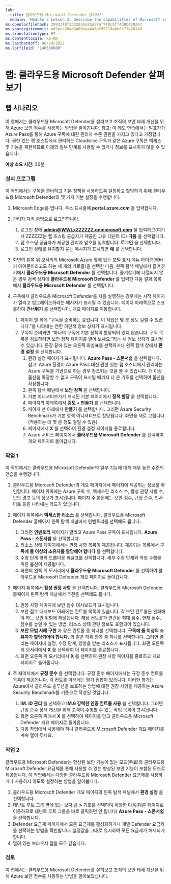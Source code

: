 ```yaml
---
lab:
  title: 클라우드용 Microsoft Defender 살펴보기
  module: 'Module 3 Lesson 2: Describe the capabilities of Microsoft security solutions: Describe security management capabilities of Azure'
ms.openlocfilehash: 29933f0f33320aba85a58af7f0cbff4d8b430247
ms.sourcegitcommit: a69acc26ed3a09cea4a3af95719a6edc7fe2814d
ms.translationtype: HT
ms.contentlocale: ko-KR
ms.lasthandoff: 06/29/2022
ms.locfileid: "146650080"
---
```

# <a name="lab-explore-microsoft-defender-for-cloud"></a>랩: 클라우드용 Microsoft Defender 살펴보기

## <a name="lab-scenario"></a>랩 시나리오

이 랩에서는 클라우드용 Microsoft Defender를 살펴보고 조직의 보안 태세 개선을 위해 Azure 보안 점수를 사용하는 방법을 알아봅니다.  참고: 이 데모 연습에서는 발표자가 Azure Pass를 통해 Azure 구독에 대한 관리자 수준 권한을 가지고 있다고 가정합니다.  권한 있는 랩 호스트에서 관리하는 Cloudslice 구독과 같은 Azure 구독은 액세스 및 기능을 제한하므로 아래의 일부 단계를 사용할 수 없거나 정보를 표시하지 않을 수 있습니다.

**예상 소요 시간:** 30분

### <a name="setup"></a>설치 프로그램

이 작업에서는 구독을 준비하고 기본 정책을 사용하도록 설정하고 할당하기 위해 클라우드용 Microsoft Defender의 몇 가지 기본 설정을 수행합니다.

1. Microsoft Edge를 엽니다. 주소 표시줄에 **portal.azure.com** 을 입력합니다.

1. 관리자 자격 증명으로 로그인합니다.
    1. 로그인 창에 **admin@WWLxZZZZZZ.onmicrosoft.com** 을 입력하고(여기서 ZZZZZZ는 랩 호스팅 공급자가 제공한 고유 테넌트 ID) **다음** 을 선택합니다.
    1. 랩 호스팅 공급자가 제공한 관리자 암호를 입력합니다. **로그인** 을 선택합니다.
    1. 로그인 상태를 유지할지 묻는 메시지가 표시되면 **예** 를 선택합니다.

1. 화면의 왼쪽 위 모서리의 Microsoft Azure 옆에 있는 포털 표시 메뉴 아이콘(햄버거 아이콘이라고도 하는 세 개의 가로줄)을 선택한 다음, 왼쪽 탐색 패널에서 즐겨찾기에서 **클라우드용 Microsoft Defender** 를 선택합니다.  즐겨찾기에 나열되지 않은 경우 검색 상자에 **클라우드용 Microsoft Defender** 를 입력한 다음 결과 목록에서 **클라우드용 Microsoft Defender** 를 선택합니다.

1. 구독에서 클라우드용 Microsoft Defender를 처음 실행하는 경우에는 시작 페이지가 열리고 업그레이드하라는 메시지가 표시될 수 있습니다.  페이지 아래쪽으로 스크롤하여 **건너뛰기** 를 선택합니다.  개요 페이지로 이동합니다.
    1. 페이지 맨 위에 “구독을 준비하는 중입니다. 이 작업은 몇 분 정도 걸릴 수 있습니다.”를 나타내는 연한 파란색 정보 상자가 표시됩니다.
    1. 구독이 준비되면 “하나의 구독에 기본 정책이 할당되어 있지 않습니다. 구독 목록을 검토하려면 보안 정책 페이지를 열어 보세요.”라는 새 정보 상자가 표시될 수 있습니다.  문장 끝에 있는 오른쪽 화살표를 선택하거나 왼쪽 탐색 창에서 **환경 설정** 을 선택합니다.
        1. 환경 설정 페이지가 표시됩니다. **Azure Pass - 스폰서쉽** 을 선택합니다.  참고:  Azure 환경이 Azure Pass 대신 권한 있는 랩 호스터에서 관리하는 Azure 구독을 기반으로 하는 경우 참조되는 것을 볼 수 있습니다. 더 이상 옵션을 확장할 수 없고 구독이 표시될 때까지 더 큰 기호를 선택하여 옵션을 확장합니다.
        1. 왼쪽 탐색 패널에서 **보안 정책** 을 선택합니다.
        1. 기본 이니셔티브가가 표시된 기본 페이지에서 **정책 할당** 을 선택합니다.
        1. 페이지의 아래쪽에서 **검토 + 만들기** 를 선택합니다.
        1. 페이지 맨 아래에서 **만들기** 를 선택합니다.  그러면 Azure Security Benchmark가 기본 정책 이니셔티브로 할당됩니다.  화면을 새로 고칩니다(적용하는 데 몇 분 정도 걸릴 수 있음).
        1. 페이지에서 **X** 를 선택하여 환경 설정 페이지를 종료합니다.  
        1. Azure 서비스 페이지에서 **클라우드용 Microsoft Defender** 를 선택하여 개요 페이지로 돌아갑니다.

### <a name="task-1"></a>작업 1

이 작업에서는 클라우드용 Microsoft Defender의 일부 기능에 대해 매우 높은 수준의 연습을 수행합니다.

1. 클라우드용 Microsoft Defender의 개요 페이지에서 페이지에 제공되는 정보를 확인합니다.  페이지 위쪽에는 Azure 구독 수, 액세스한 리소스 수, 활성 권장 사항 수, 보안 경고 등의 정보가 표시됩니다.  페이지 주 본문에는 보안 점수, 규정 준수, 인사이트 등을 나타내는 카드가 있습니다.

1. 페이지 위쪽에서 **액세스한 리소스** 를 선택합니다.  클라우드용 Microsoft Defender 홈페이지 왼쪽 탐색 패널에서 인벤토리를 선택해도 됩니다.
    1. 그러면 **인벤토리** 페이지가 열리고 Azure Pass 구독이 표시됩니다.  **Azure Pass - 스폰서쉽** 을 선택합니다.
    1. 리소스 상태 페이지에서는 권장 사항 목록이 제공됩니다.  제공되는 목록에서 **구독에 둘 이상의 소유자를 할당해야 합니다** 를 선택합니다.
    1. 수정 단계 옆의 드롭다운 화살표를 선택합니다. 세부 수정 단계와 작업 수행을 위한 옵션이 제공됩니다.  
    1. 화면의 왼쪽 위 모서리에서 **클라우드용 Microsoft Defender** 를 선택하여 클라우드용 Microsoft Defender 개요 페이지로 돌아갑니다.

1. 페이지 위쪽에서 **활성 권장 사항** 을 선택합니다.  클라우드용 Microsoft Defender 홈페이지 왼쪽 탐색 패널에서 추천을 선택해도 됩니다.
    1. 권장 사항 페이지에 보안 점수 대시보드가 표시됩니다.
    1. 보안 점수 대시보드 아래에는 컨트롤 목록이 있습니다. 각 보안 컨트롤은 완화해야 하는 보안 위험에 해당됩니다. 해당 컨트롤과 연관된 최대 점수, 현재 점수, 점수를 높일 수 있는 방법, 리소스 상태 관련 정보도 포함되어 있습니다.  
    1. **보안 모범 사례 구현** 과 같은 컨트롤 중 하나를 선택합니다.  **구독에 둘 이상의 소유자가 할당되어야 합니다.** 와 같은 하위 항목 중 하나를 선택합니다.  그러면 열리는 페이지에 설명, 수정 단계, 영향을 받는 리소스가 표시됩니다. 화면 오른쪽 위 모서리에서 **X** 를 선택하여 이 페이지를 종료합니다.
    1. 화면 오른쪽 위 모서리에서 **X** 를 선택하여 권장 사항 페이지를 종료하고 개요 페이지로 돌아옵니다.

1. 주 페이지에서 **규정 준수** 를 선택합니다. 규정 준수 페이지에서는 규정 준수 컨트롤 목록이 제공됩니다.  각 컨트롤 아래에는 평가 집합이 있습니다. 이러한 평가는 Azure에서 클라우드 솔루션을 보호하는 방법에 대한 권장 사항을 제공하는 Azure Security Benchmark를 기준으로 작성된 것입니다.
    1. **IM. ID 관리** 를 선택하고 **IM.6 강력한 인증 컨트롤 사용** 을 선택합니다.  그러면 규정 준수 상태 개선을 위해 고객이 수행할 수 있는 작업 목록이 표시됩니다.
    1. 화면 오른쪽 위에서 **X** 를 선택하여 페이지를 닫고 클라우드용 Microsoft Defender 개요 페이지로 돌아옵니다.
    1. 다음 작업에서 사용해야 하니 클라우드용 Microsoft Defender 개요 페이지를 계속 열어 두세요.

### <a name="task-2"></a>작업 2

클라우드용 Microsoft Defender는 향상된 보안 기능이 없는 모드(무료)와 클라우드용 Microsoft Defender 요금제를 통해 사용할 수 있는 향상된 보안 기능이 포함된 모드로 제공됩니다. 이 작업에서는 다양한 클라우드용 Microsoft Defender 요금제를 사용하거나 사용하지 않도록 설정하는 방법을 알아봅니다.

1. 클라우드용 Microsoft Defender 개요 페이지의 왼쪽 탐색 패널에서 **환경 설정** 을 선택합니다.
1. 테넌트 루트 그룹 옆에 있는 보다 큼 **>** 기호를 선택하여 확장한 다음(다른 페이지로 이동하므로 테넌트 루트 그룹을 바로 클릭하면 안 됩니다) **Azure Pass - 스폰서쉽** 을 선택합니다.
1. Defender 요금제 페이지에서 모든 요금제를 활성화하거나 개별 Defender 요금제를 선택하는 방법을 확인합니다. 설정값을 그대로 유지하여 모든 요금제가 해제되게 합니다.
1. 열려 있는 브라우저 탭을 모두 닫습니다.

### <a name="review"></a>검토

이 랩에서는 클라우드용 Microsoft Defender를 살펴보고 조직의 보안 태세 개선을 위해 Azure 보안 점수를 사용하는 방법을 알아보았습니다.
